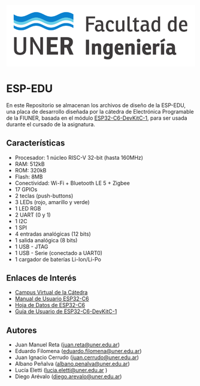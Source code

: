 
![Scheme|30%](fiuner.png)
# ESP-EDU

En este Repositorio se almacenan los archivos de diseño de la ESP-EDU, una placa de desarrollo diseñada por la cátedra de Electrónica Programable de la FIUNER, basada en el módulo [ESP32-C6-DevKitC-1](https://docs.espressif.com/projects/espressif-esp-dev-kits/en/latest/esp32c6/esp32-c6-devkitc-1/index.html), para ser usada durante el cursado de la asignatura.

## Características

* Procesador: 1 núcleo RISC-V 32-bit (hasta 160MHz)
* RAM: 512kB
* ROM: 320kB
* Flash: 8MB
* Conectividad: Wi-Fi + Bluetooth LE 5 + Zigbee
* 17 GPIOs
* 2 teclas (push-buttons)
* 3 LEDs (rojo, amarillo y verde)
* 1 LED RGB
* 2 UART (0 y 1)
* 1 I2C
* 1 SPI
* 4 entradas analógicas (12 bits)
* 1 salida analógica (8 bits)
* 1 USB - JTAG
* 1 USB - Serie (conectado a UART0)
* 1 cargador de baterías Li-Ion/Li-Po

## Enlaces de Interés

* [Campus Virtual de la Cátedra](http://campus.ingenieria.uner.edu.ar/course/view.php?id=455)
* [Manual de Usuario ESP32-C6](https://www.espressif.com/sites/default/files/documentation/esp32-c6_technical_reference_manual_en.pdf)
* [Hoja de Datos de ESP32-C6](https://www.espressif.com/sites/default/files/documentation/esp32-c6_datasheet_en.pdf)
* [Guía de Usuario de ESP32-C6-DevKitC-1](https://docs.espressif.com/projects/espressif-esp-dev-kits/en/latest/esp32c6/esp32-c6-devkitc-1/user_guide.html)

## Autores

* Juan Manuel Reta (juan.reta@uner.edu.ar)
* Eduardo Filomena (eduardo.filomena@uner.edu.ar)
* Juan Ignacio Cerrudo (juan.cerrudo@uner.edu.ar)
* Albano Peñalva (albano.penalva@uner.edu.ar)
* Lucía Eletti (lucia.eletti@uner.edu.ar )
* Diego Arévalo (diego.arevalo@uner.edu.ar)

